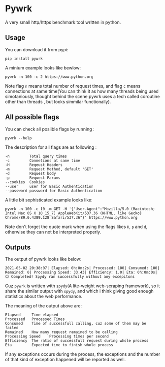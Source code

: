# Pywrk

A very small http/https benchmark tool written in python.



## Usage 

You can  download it from pypi:

```shell
pip install pywrk
```

A minium example looks like bewlow: 

```shell
pywrk -n 100 -c 2 https://www.python.org
```

Note flag `n` means total number of request times, and flag `c` means connections at same time(You can think it as how many threads being used simotaniously, thought behind the scene pywrk uses a tech called coroutine other than  threads , but looks simmilar functionally).



## All possible flags

You can check all posiible flags by running :

```
pywrk --help
```

The description for all flags are as following :

```
-n         Total query times
-c         Connetions at same time
-H         Reqeust Headers
-m         Request Method, default 'GET'
-d         Request body 
-p         Request Params
--cookies  Cookies
--user     user for Basic Authentication
--password password for Basic Authentication
```

A little bit sophisticated example looks like:

```
pywrk -n 100 -c 10 -m GET -H '{"User-Agent":"Mozilla/5.0 (Macintosh; Intel Mac OS X 10_15_7) AppleWebKit/537.36 (KHTML, like Gecko) Chrome/89.0.4389.128 Safari/537.36"}' https://www.python.org
```

Note don't forget the quote mark when using the flags likes `H`, `p` and `d`, otherwise they can not be interpreted properly.

## Outputs

The output  of  pywrk looks like below:  

```
2021-05-02 20:38:07| Elapsed: 0h:0m:2s| Processed: 100| Consumed: 100| Remained: 0| Processing Speed: 33.43| Efficiency: 1.0| Eta: 0h:0m:0s|
😊 Completed! Spydy ran successfully without any excepitons
```

Cuz `pywrk` is written with `spydy`(A lite-weight web-scraping framework), so it share the similar output with `spydy`, and which i think giving good enough statistics about the web performance.  

The meaning of the output above are:

```
Elapsed     Time elapsed
Processed   Processed Times
Consumed    Time of successfull calling, cuz some of them may be failed
Remained    How many request ramained to be calling
Processing Speed    Processing times per second
Efficiency  The ratio of successfull request during whole process
Eta         Expected time to finish whole process
```

If any exceptions occurs during the process, the exceptions and the number of  that kind of  exception happened will be reported as well.